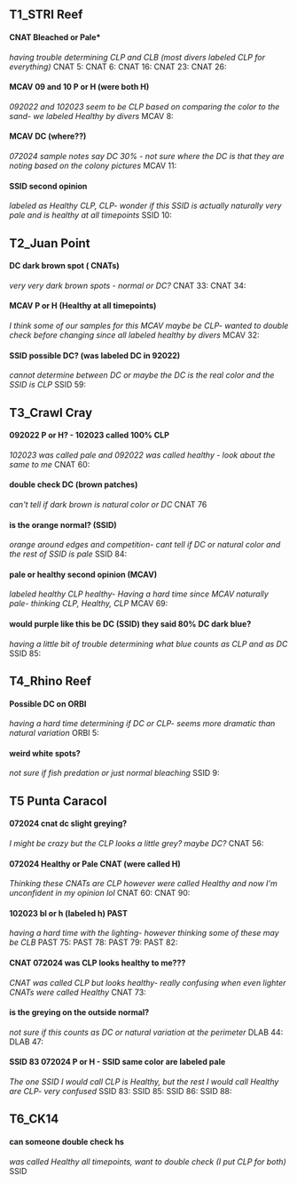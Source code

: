 ## T1_STRI Reef
#### CNAT Bleached or Pale* 
*having trouble determining CLP and CLB (most divers labeled CLP for everything)*
CNAT 5: 
CNAT 6: 
CNAT 16:
CNAT 23:
CNAT 26:
#### MCAV 09 and 10 P or H (were both H)
*092022 and 102023 seem to be CLP based on comparing the color to the sand- we labeled Healthy by divers* 
MCAV 8: 
#### MCAV DC (where??)
*072024 sample notes say DC 30% - not sure where the DC is that they are noting based on the colony pictures* 
MCAV 11:
#### SSID second opinion 
*labeled as Healthy CLP, CLP- wonder if this SSID is actually naturally very pale and is healthy at all timepoints*
SSID 10:
## T2_Juan Point
#### DC dark brown spot ( CNATs)
*very very dark brown spots - normal or DC?* 
CNAT 33:
CNAT 34: 
#### MCAV P or H (Healthy at all timepoints)
*I think some of our samples for this MCAV maybe be CLP- wanted to double check before changing since all labeled healthy by divers* 
MCAV 32:
#### SSID possible DC? (was labeled DC in 92022)
*cannot determine between DC or maybe the DC is the real color and the SSID is CLP* 
SSID 59: 

## T3_Crawl Cray
#### 092022 P or H? - 102023 called 100% CLP
*102023 was called pale and 092022 was called healthy - look about the same to me*
CNAT 60:
#### double check DC (brown patches)
*can't tell if dark brown is natural color or DC* 
CNAT 76
#### is the orange normal? (SSID)
*orange around edges and competition- cant tell if DC or natural color and the rest of SSID is pale*
SSID 84:

#### pale or healthy second opinion (MCAV)
*labeled healthy CLP healthy- Having a hard time since MCAV naturally pale- thinking CLP, Healthy, CLP* 
MCAV 69:

#### would purple like this be DC (SSID) they said 80% DC dark blue?
*having a little bit of trouble determining what blue counts as CLP and as DC* 
SSID 85: 
## T4_Rhino Reef
#### Possible DC on ORBI
*having a hard time determining if DC or CLP- seems more dramatic than natural variation*
ORBI 5:
#### weird white spots?
*not sure if fish predation or just normal bleaching* 
SSID 9:
## T5 Punta Caracol 
#### 072024 cnat dc slight greying?
*I might be crazy but the CLP looks a little grey? maybe DC?*
CNAT 56:
#### 072024 Healthy or Pale CNAT (were called H)
*Thinking these CNATs are CLP however were called Healthy and now I'm unconfident in my opinion lol*
CNAT 60:
CNAT 90:
#### 102023 bl or h (labeled h) PAST
*having a hard time with the lighting- however thinking some of these may be CLB* 
PAST 75:
PAST 78:
PAST 79:
PAST 82:
#### CNAT 072024 was CLP looks healthy to me???
*CNAT was called CLP but looks healthy- really confusing when even lighter CNATs were called Healthy*
CNAT 73:
#### is the greying on the outside normal?
*not sure if this counts as DC or natural variation at the perimeter* 
DLAB 44:
DLAB 47:
#### SSID 83 072024 P or H - SSID same color are labeled pale
*The one SSID I would call CLP is Healthy, but the rest I would call Healthy are CLP- very confused* 
SSID 83:
SSID 85:
SSID 86:
SSID 88: 
## T6_CK14
#### can someone double check hs
*was called Healthy all timepoints, want to double check (I put CLP for both)*
SSID